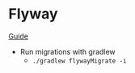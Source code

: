 # Flyway

[Guide](https://documentation.red-gate.com/fd/quickstart-gradle-184127577.html)

- Run migrations with gradlew
  - `./gradlew flywayMigrate -i`